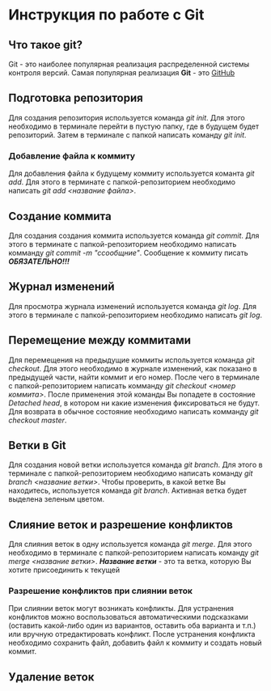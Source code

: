 # Инструкция по работе с Git

## Что такое git?
Git - это наиболее популярная реализация распределенной системы контроля версий. Самая популярная реализация **Git** - это [GitHub](https://github.com/) 
## Подготовка репозитория
Для создания репозитория используется команда *git init*. Для этого необходимо в терминале перейти в пустую папку, где в будущем будет репозиторий. Затем в терминале с папкой написать команду *git init*.

### Добавление файла к коммиту
Для добавления файла к будущему коммиту используется команта *git add*. Для этого в терминате с папкой-репозиторием необходимо написать *git add <название файла>*.

## Создание коммита
Для создания создания коммита используется команда *git commit*. Для этого в терминате с папкой-репозиторием необходимо написать комманду *git commit -m "cсообщние"*. Сообщение к коммиту писать ***ОБЯЗАТЕЛЬНО!!!***

## Журнал изменений
Для просмотра журнала изменений используется команда *git log*. Для этого в терминале с папкой-репозиторием необходимо написать *git log*.

## Перемещение между коммитами
Для перемещения на предыдущие коммиты используется команда *git checkout*. Для этого необходимо в журнале изменений, как показано в предыдущей части, найти коммит и его номер. После чего в терминале с папкой-репозиторием написать комманду *git checkout <номер коммита>*. После применения этой команды Вы попадете в состояние *Detached head*, в котором ни какие изменения фиксироваться не будут. Для возврата в обычное состояние необходимо написать комманду *git checkout master*.

## Ветки в Git
Для создания новой ветки используется команда *git branch*. Для этого в терминале с папкой-репозиторием необходимо написать команду *git branch <название ветки>*. Чтобы проверить, в какой ветке Вы находитесь, используется команда *git branch*. Активная ветка будет выделена зеленым цветом.

## Слияние веток и разрешение конфликтов
Для слияния веток в одну используется команда *git merge*. Для этого необходимо в терминале с папкой-репозиторием написать команду *git merge <название ветки>*. ***Название ветки*** - это та ветка, которую Вы хотите присоединить к текущей

### Разрешение конфликтов при слиянии веток
При слиянии веток могут возникать конфликты. Для устранения конфликтов можно воспользоваться автоматическими подсказками (оставить какой-либо один из вариантов, оставить оба варианта и т.п.) или вручную отредактировать конфликт. После устранения конфликта необходимо сохранить файл, добавить файл к коммиту и создать новый коммит.




## Удаление веток